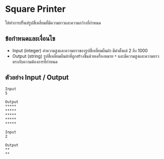 # Square Printer
ให้ทำการปริ้นท์รูปสี่เหลี่ยมที่มีความยาวและความกว้างที่กำหนด

## ข้อกำหนดและเงื่อนไข
- Input (integer) ค่าความสูงและความยาวของรูปสี่เหลี่ยมผืนผ้า มีค่าตั้งแต่ 2 ถึง 1000
- Output (string) รูปสี่เหลี่ยมผืนผ้าที่ถูกสร้างขึ้นด้วยเครื่องหมาย `*` และมีความสูงและความยาวตรงกับความต้องการที่กำหนด

## ตัวอย่าง Input / Output
```text
Input
5

Output
*****
*****
*****
*****
*****
```

```text
Input
2

Output
**
**
```
